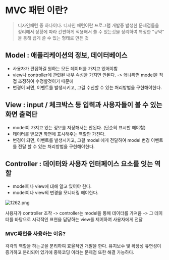 
# MVC 패턴 이란?
> 디자인패턴 중 하나이다. 디자인 패턴이란 프로그램 개발중 발생한 문제점들을 정리해서 상황에 따라 간편하게 적용해서 쓸 수 있는것을 정리하여 특정한 “규약” 을 통해 쉽게 쓸 수 있는 형태로 만든 것

## Model : 애플리케이션의 정보, 데이터베이스

-   사용자가 편집하길 원하는 모든 데이터를 가지고 있어야함
-   view나 controller에 관련된 내부 속성을 가지면 안된다. -> 왜냐하면 model을 직접 조정하여 수정할것이기 때문에
-   변경이 되면, 이벤트를 발생시키고, 그걸 수신할 수 있는 처리방법을 구현해야한다.

## View : input / 체크박스 등 입력과 사용자들이 볼 수 있는 화면 출력단

-   model이 가지고 있는 정보를 저장해서는 안된다. (단순히 표시만 해야함)
-   데이터를 받으면 화면에 표시해주는 역할만 가진다.
-   변경이 되면, 이벤트를 발생시키고, 그걸 model 에게 전달하여 model 변경 이벤트를 전달 할 수 있는 처리방법을 구현해야한다.

## Controller : 데이터와 사용자 인터페이스 요소를 잇는 역할

-   model이나 view에 대해 알고 있어야 한다.
-   model이나 view의 변경을 모니터링 해야한다.

![1262.png](https://s3-us-west-2.amazonaws.com/secure.notion-static.com/487907ae-a69d-4cff-b79b-dff6f31ef8e1/1262.png)

사용자가 controller 조작 -> controller는 model을 통해 데이터를 가져옴 -> 그 데이터를 바탕으로 시각적인 표현을 담당하는 view를 제어하여 사용자에게 전달

### MVC패턴을 사용하는 이유?

각각의 역할을 하는곳을 분리하여 효율적인 개발을 한다. 유지보수 및 확장성 유연성이 증가하고 분리되어 있기에 중복코딩 이라는 문제점 또한 해결 가능하다.